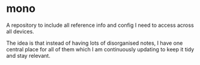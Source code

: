 # mono
A repository to include all reference info and config I need to access across all devices.

The idea is that instead of having lots of disorganised notes, I have one central place for all of them which I am continuously updating to keep it tidy and stay relevant.
